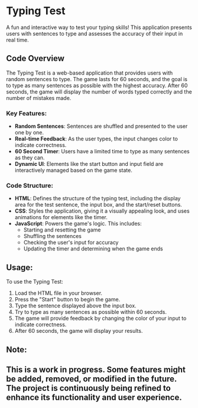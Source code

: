 # Typing Test

A fun and interactive way to test your typing skills! This application presents users with sentences to type and assesses the accuracy of their input in real time.

## Code Overview

The Typing Test is a web-based application that provides users with random sentences to type. The game lasts for 60 seconds, and the goal is to type as many sentences as possible with the highest accuracy. After 60 seconds, the game will display the number of words typed correctly and the number of mistakes made.

### Key Features:
- **Random Sentences**: Sentences are shuffled and presented to the user one by one.
- **Real-time Feedback**: As the user types, the input changes color to indicate correctness.
- **60 Second Timer**: Users have a limited time to type as many sentences as they can.
- **Dynamic UI**: Elements like the start button and input field are interactively managed based on the game state.

### Code Structure:
- **HTML**: Defines the structure of the typing test, including the display area for the test sentence, the input box, and the start/reset buttons.
- **CSS**: Styles the application, giving it a visually appealing look, and uses animations for elements like the timer.
- **JavaScript**: Powers the game's logic. This includes:
  - Starting and resetting the game
  - Shuffling the sentences
  - Checking the user's input for accuracy
  - Updating the timer and determining when the game ends

## Usage:
To use the Typing Test:
1. Load the HTML file in your browser.
2. Press the "Start" button to begin the game.
3. Type the sentence displayed above the input box.
4. Try to type as many sentences as possible within 60 seconds.
5. The game will provide feedback by changing the color of your input to indicate correctness.
6. After 60 seconds, the game will display your results.

## Note:
This is a work in progress. Some features might be added, removed, or modified in the future. The project is continuously being refined to enhance its functionality and user experience.
---
